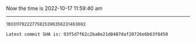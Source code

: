 Now the time is 2022-10-17 11:59:40 am

---

<small>18031179222775825396356231463692</small>

```txt
Latest commit SHA is: 93f5d7f62c2ba0e21d0487daf20726e6b63f8450
```

